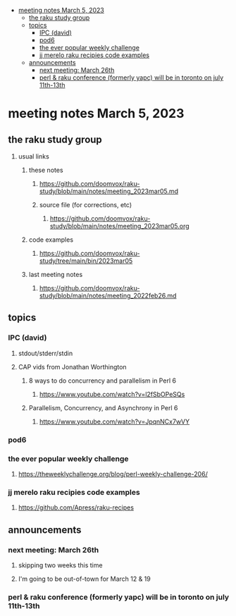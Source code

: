 - [meeting notes March 5, 2023](#org36b9af7)
  - [the raku study group](#orgda248b0)
  - [topics](#org2400992)
    - [IPC (david)](#org43bb40a)
    - [pod6](#org6cf0a22)
    - [the ever popular weekly challenge](#orgc04d86b)
    - [jj merelo raku recipies code examples](#org2a18d69)
  - [announcements](#org436cf38)
    - [next meeting: March 26th](#org37a50df)
    - [perl & raku conference (formerly yapc) will be in toronto on july 11th-13th](#org4328a5b)


<a id="org36b9af7"></a>

# meeting notes March 5, 2023


<a id="orgda248b0"></a>

## the raku study group

1.  usual links

    1.  these notes
    
        1.  <https://github.com/doomvox/raku-study/blob/main/notes/meeting_2023mar05.md>
        
        2.  source file (for corrections, etc)
        
            1.  <https://github.com/doomvox/raku-study/blob/main/notes/meeting_2023mar05.org>
    
    2.  code examples
    
        1.  <https://github.com/doomvox/raku-study/tree/main/bin/2023mar05>
    
    3.  last meeting notes
    
        1.  <https://github.com/doomvox/raku-study/blob/main/notes/meeting_2022feb26.md>


<a id="org2400992"></a>

## topics


<a id="org43bb40a"></a>

### IPC (david)

1.  stdout/stderr/stdin

2.  CAP vids from Jonathan Worthington

    1.  8 ways to do concurrency and parallelism in Perl 6
    
        1.  <https://www.youtube.com/watch?v=l2fSbOPeSQs>
    
    2.  Parallelism, Concurrency, and Asynchrony in Perl 6
    
        1.  <https://www.youtube.com/watch?v=JpqnNCx7wVY>


<a id="org6cf0a22"></a>

### pod6


<a id="orgc04d86b"></a>

### the ever popular weekly challenge

1.  <https://theweeklychallenge.org/blog/perl-weekly-challenge-206/>


<a id="org2a18d69"></a>

### jj merelo raku recipies code examples

1.  <https://github.com/Apress/raku-recipes>


<a id="org436cf38"></a>

## announcements


<a id="org37a50df"></a>

### next meeting: March 26th

1.  skipping two weeks this time

2.  I'm going to be out-of-town for March 12 & 19


<a id="org4328a5b"></a>

### perl & raku conference (formerly yapc) will be in toronto on july 11th-13th
